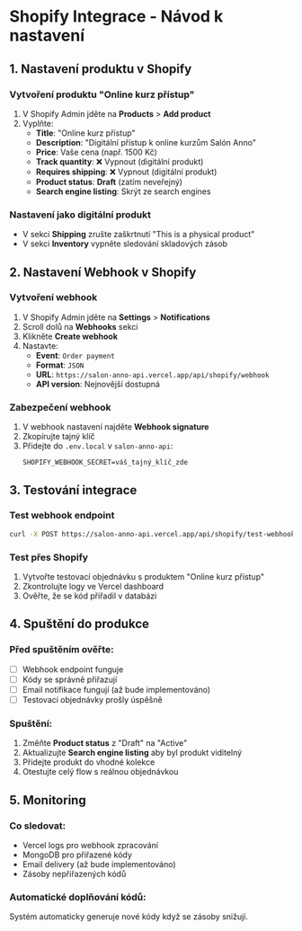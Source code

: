 # Shopify Integrace - Návod k nastavení

## 1. Nastavení produktu v Shopify

### Vytvoření produktu "Online kurz přístup"
1. V Shopify Admin jděte na **Products** > **Add product**
2. Vyplňte:
   - **Title**: "Online kurz přístup"
   - **Description**: "Digitální přístup k online kurzům Salón Anno"
   - **Price**: Vaše cena (např. 1500 Kč)
   - **Track quantity**: ❌ Vypnout (digitální produkt)
   - **Requires shipping**: ❌ Vypnout (digitální produkt)
   - **Product status**: **Draft** (zatím neveřejný)
   - **Search engine listing**: Skrýt ze search engines

### Nastavení jako digitální produkt
- V sekci **Shipping** zrušte zaškrtnutí "This is a physical product"
- V sekci **Inventory** vypněte sledování skladových zásob

## 2. Nastavení Webhook v Shopify

### Vytvoření webhook
1. V Shopify Admin jděte na **Settings** > **Notifications**
2. Scroll dolů na **Webhooks** sekci
3. Klikněte **Create webhook**
4. Nastavte:
   - **Event**: `Order payment`
   - **Format**: `JSON`
   - **URL**: `https://salon-anno-api.vercel.app/api/shopify/webhook`
   - **API version**: Nejnovější dostupná

### Zabezpečení webhook
1. V webhook nastavení najděte **Webhook signature**
2. Zkopírujte tajný klíč
3. Přidejte do `.env.local` v `salon-anno-api`:
   ```
   SHOPIFY_WEBHOOK_SECRET=váš_tajný_klíč_zde
   ```

## 3. Testování integrace

### Test webhook endpoint
```bash
curl -X POST https://salon-anno-api.vercel.app/api/shopify/test-webhook
```

### Test přes Shopify
1. Vytvořte testovací objednávku s produktem "Online kurz přístup"
2. Zkontrolujte logy ve Vercel dashboard
3. Ověřte, že se kód přiřadil v databázi

## 4. Spuštění do produkce

### Před spuštěním ověřte:
- [ ] Webhook endpoint funguje
- [ ] Kódy se správně přiřazují
- [ ] Email notifikace fungují (až bude implementováno)
- [ ] Testovací objednávky prošly úspěšně

### Spuštění:
1. Změňte **Product status** z "Draft" na "Active"
2. Aktualizujte **Search engine listing** aby byl produkt viditelný
3. Přidejte produkt do vhodné kolekce
4. Otestujte celý flow s reálnou objednávkou

## 5. Monitoring

### Co sledovat:
- Vercel logs pro webhook zpracování
- MongoDB pro přiřazené kódy
- Email delivery (až bude implementováno)
- Zásoby nepřiřazených kódů

### Automatické doplňování kódů:
Systém automaticky generuje nové kódy když se zásoby snižují.
